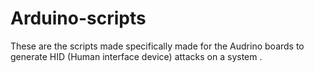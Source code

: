 # Arduino-scripts
These are the scripts made specifically made for the Audrino boards to generate HID (Human interface device) attacks on a system . 
